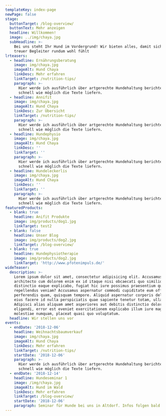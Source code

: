 ```yaml
---
templateKey: index-page
newPage: false
stage:
  buttonTarget: /blog-overview/
  buttonText: Mehr anzeigen
  headline: Willkommen!
  image: ../img/chaya.jpg
  subHeadline: >-
    Bei uns steht Ihr Hund im Vordergrund! Wir bieten alles, damit sich Ihr
    treuer Begleiter rundum wohl fühlt
lrteasers:
  - headline: Ernährungsberatung
    image: img/chaya.jpg
    imageAlt: Hund Chaya
    linkDesc: Mehr erfahren
    linkTarget: /nutrition-tips/
    paragraph: >-
      Hier werde ich ausführlich über artgerechte Hundehaltung berichten und so
      schnell wie möglich die Texte liefern.
  - headline: Annifit
    image: img/chaya.jpg
    imageAlt: Hund Chaya
    linkDesc: Zur Übersicht
    linkTarget: /nutrition-tips/
    paragraph: >-
      Hier werde ich ausführlich über artgerechte Hundehaltung berichten und so
      schnell wie möglich die Texte liefern.
  - headline: Hundephysio
    image: img/chaya.jpg
    imageAlt: Hund Chaya
    linkDesc: ''
    linkTarget: ''
    paragraph: >-
      Hier werde ich ausführlich über artgerechte Hundehaltung berichten und so
      schnell wie möglich die Texte liefern.
  - headline: Hundeleckerlis
    image: img/chaya.jpg
    imageAlt: Hund Chaya
    linkDesc: ''
    linkTarget: ''
    paragraph: >-
      Hier werde ich ausführlich über artgerechte Hundehaltung berichten und so
      schnell wie möglich die Texte liefern.
featuredProducts:
  - blank: true
    headline: Anifit Produkte
    image: img/products/dog1.jpg
    linkTarget: test2
  - blank: false
    headline: Unser Blog
    image: img/products/dog2.jpg
    linkTarget: /blog-overview/
  - blank: true
    headline: Hundephysiotherapie
    image: img/products/dog2.jpg
    linkTarget: 'http://www.pfotenimpuls.de/'
wideTeaser:
  description: >-
    Lorem ipsum dolor sit amet, consectetur adipisicing elit. Accusamus
    architecto cum dolorem enim ex id itaque nisi obcaecati quo similique! Amet
    distinctio eaque explicabo, fugiat hic iure possimus praesentium quibusdam
    repellendus veniam? Accusamus aspernatur commodi cupiditate eum officiis
    perferendis quam, quisquam tempore. Aliquid aspernatur corporis deleniti
    eius facere id nulla perspiciatis quae sapiente tenetur totam, ullam!
    Adipisci alias aliquam amet asperiores aut debitis distinctio dolor
    eligendi, error est eveniet exercitationem explicabo illum iure magnam
    molestiae numquam, placeat quasi quo voluptatum.
  headline: Wir stellen uns vor
events:
  - endDate: '2018-12-06'
    headline: Weihnachtsbaumverkauf
    image: img/chaya.jpg
    imageAlt: Hund Chaya
    linkDesc: Mehr erfahren
    linkTarget: /nutrition-tips/
    startDate: '2018-12-06'
    paragraph: >-
      Hier werde ich ausführlich über artgerechte Hundehaltung berichten und so
      schnell wie möglich die Texte liefern.
  - endDate: '2018-12-14'
    headline: Hundeseminar 1
    image: /img/chaya.jpg
    imageAlt: Hund im Wald
    linkDesc: Mehr erfahren
    linkTarget: /blog-overview/
    startDate: '2018-12-06'
    paragraph: Seminar für Hunde bei uns in Altdorf. Infos folgen bald
---
```


